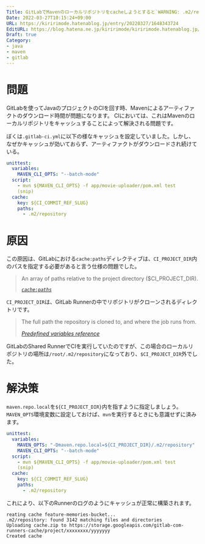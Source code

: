 ```yaml
---
Title: GitLabでMavenのローカルリポジトリをcacheしようとすると`WARNING: .m2/repository: no matching files`でキャッシュが効かない
Date: 2022-03-27T10:15:24+09:00
URL: https://kiririmode.hatenablog.jp/entry/20220327/1648343724
EditURL: https://blog.hatena.ne.jp/kiririmode/kiririmode.hatenablog.jp/atom/entry/13574176438077074794
Draft: true
Category:
- java
- maven
- gitlab
---
```


# 問題

GitLabを使ってJavaのプロジェクトのCIを回す時、Mavenによるアーティファクトのダウンロード時間が問題になります。
CIにおいては、これはMavenのローカルリポジトリをキャッシュすることによって解決される問題です。

ぼくは`.gitlab-ci.yml`に以下の様なキャッシュを設定していました。しかし、なぜかキャッシュが効いておらず、アーティファクトがダウンロードされ続けている。

```yaml
unittest:
  variables:
    MAVEN_CLI_OPTS: "--batch-mode"
  script:
    - mvn ${MAVEN_CLI_OPTS} -f app/movie-uploader/pom.xml test
    (snip)
  cache:
    key: ${CI_COMMIT_REF_SLUG}
    paths:
      - .m2/repository
```

# 原因

この原因は、GitLabにおける`cache:paths`ディレクティブは、`CI_PROJECT_DIR`内のパスを指定する必要があると言う仕様の問題でした。

> An array of paths relative to the project directory ($CI_PROJECT_DIR).
> 
> <cite>[`cache:paths`](https://docs.gitlab.com/ee/ci/yaml/#cachepaths)</cite>

`CI_PROJECT_DIR`は、GitLab Runnerの中でリポジトリがクローンされるディレクトリです。

> The full path the repository is cloned to, and where the job runs from.
> 
> <cite>[Predefined variables reference](https://docs.gitlab.com/ee/ci/variables/predefined_variables.html)</cite>

GitLabのShared RunnerでCIを実行していたのですが、この場合のローカルリポジトリの場所は`/root/.m2/repository`になっており、`$CI_PROJECT_DIR`外でした。

# 解決策

`maven.repo.local`を`${CI_PROJECT_DIR}`内を指すように指定しましょう。
`MAVEN_OPTS`環境変数に設定しておけば、`mvn`を実行するときにも意識せずに済みます。

```yaml
unittest:
  variables:
    MAVEN_OPTS: "-Dmaven.repo.local=${CI_PROJECT_DIR}/.m2/repository"
    MAVEN_CLI_OPTS: "--batch-mode"
  script:
    - mvn ${MAVEN_CLI_OPTS} -f app/movie-uploader/pom.xml test
    (snip)
  cache:
    key: ${CI_COMMIT_REF_SLUG}
    paths:
      - .m2/repository
```

これにより、以下のRunnerのログのようにキャッシュが正常に構築されます。

```text
reating cache feature-memories-bucket...
.m2/repository: found 3142 matching files and directories 
Uploading cache.zip to https://storage.googleapis.com/gitlab-com-runners-cache/project/xxxxxxxx/yyyyyyy
Created cache
```

